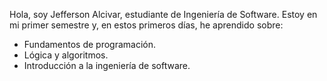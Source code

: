 Hola, soy Jefferson Alcivar, estudiante de Ingeniería de Software.
Estoy en mi primer semestre y, en estos primeros días, he aprendido sobre:
- Fundamentos de programación.
- Lógica y algoritmos.
- Introducción a la ingeniería de software.

